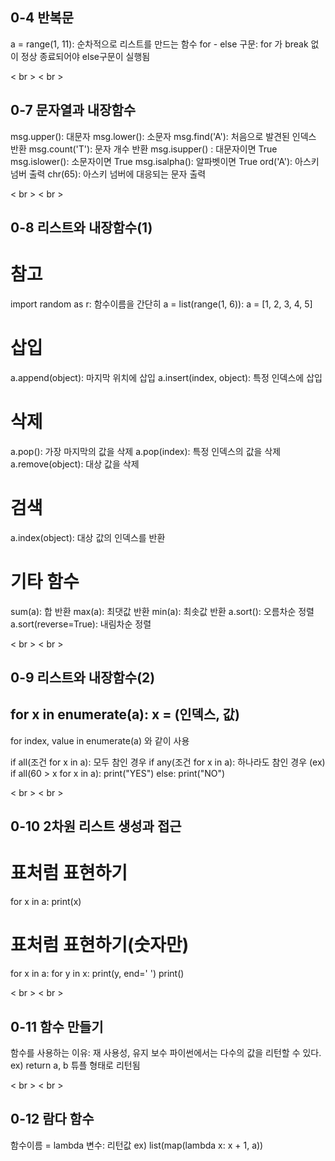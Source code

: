 ## 0-4 반복문
a = range(1, 11): 순차적으로
리스트를
만드는
함수
for - else 구문: for
가
break
없이
정상
종료되어야
else구문이
실행됨

< br >
< br >

## 0-7 문자열과 내장함수 

msg.upper(): 대문자
msg.lower(): 소문자
msg.find('A'): 처음으로
발견된
인덱스
반환
msg.count('T'): 문자
개수
반환
msg.isupper() : 대문자이면
True
msg.islower(): 소문자이면
True
msg.isalpha(): 알파벳이면
True
ord('A'): 아스키
넘버
출력
chr(65): 아스키
넘버에
대응되는
문자
출력

< br >
< br >

## 0-8 리스트와 내장함수(1) 

# 참고  
import random as r: 함수이름을
간단히
a = list(range(1, 6)): a = [1, 2, 3, 4, 5]

# 삽입  
a.append(object): 마지막
위치에
삽입
a.insert(index, object): 특정
인덱스에
삽입

# 삭제  
a.pop(): 가장
마지막의
값을
삭제
a.pop(index): 특정
인덱스의
값을
삭제
a.remove(object): 대상
값을
삭제

# 검색  
a.index(object): 대상
값의
인덱스를
반환

# 기타 함수  
sum(a): 합
반환
max(a): 최댓값
반환
min(a): 최솟값
반환
a.sort(): 오름차순
정렬
a.sort(reverse=True): 내림차순
정렬

< br >
< br >

## 0-9 리스트와 내장함수(2)

for x in enumerate(a): x = (인덱스, 값)
-
for index, value in enumerate(a) 와 같이 사용

if all(조건 for x in a): 모두
참인
경우
if any(조건 for x in a): 하나라도
참인
경우
(ex)
if all(60 > x for x in a):
    print("YES")
else:
    print("NO")

< br >
< br >

## 0-10 2차원 리스트 생성과 접근


# 표처럼 표현하기  
for x in a:
    print(x)

# 표처럼 표현하기(숫자만)  
for x in a:
    for y in x:
        print(y, end=' ')
    print()

< br >
< br >

## 0-11 함수 만들기

함수를
사용하는
이유: 재
사용성, 유지
보수
파이썬에서는
다수의
값을
리턴할
수
있다.
ex) return a, b
튜플
형태로
리턴됨

< br >
< br >

## 0-12 람다 함수

함수이름 = lambda 변수: 리턴값
ex) list(map(lambda x: x + 1, a))

